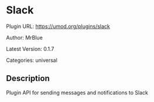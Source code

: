 # Slack

Plugin URL: https://umod.org/plugins/slack

Author: MrBlue

Latest Version: 0.1.7

Categories: universal

## Description

Plugin API for sending messages and notifications to Slack
